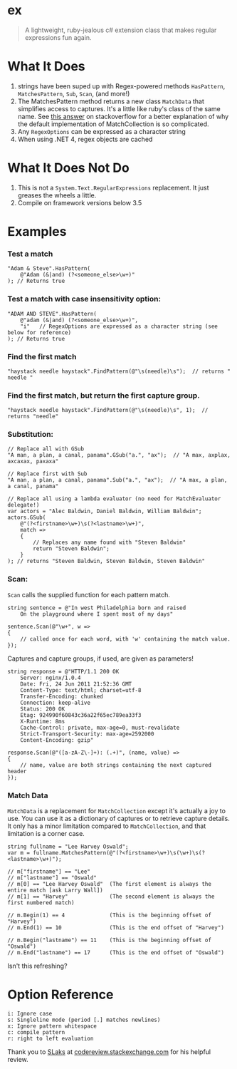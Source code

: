 # ex #

> A lightweight, ruby-jealous c# extension class that makes regular expressions fun again.

# What It Does #

1. strings have been suped up with Regex-powered methods `HasPattern`, `MatchesPattern`, `Sub`, `Scan`, (and more!)
2. The MatchesPattern method returns a new class `MatchData` that simplifies access to captures. It's a little like ruby's class of the same name. See [this answer][1] on stackoverflow for a better explanation of why the default implementation of MatchCollection is so complicated.
3. Any `RegexOptions` can be expressed as a character string
4. When using .NET 4, regex objects are cached

# What It Does Not Do #

1. This is not a `System.Text.RegularExpressions` replacement. It just greases the wheels a little.
2. Compile on framework versions below 3.5

# Examples #

### Test a match ###

    "Adam & Steve".HasPattern(
        @"Adam (&|and) (?<someone_else>\w+)"
    ); // Returns true

### Test a match with case insensitivity option: ###

    "ADAM AND STEVE".HasPattern(
        @"adam (&|and) (?<someone_else>\w+)",
        "i"   // RegexOptions are expressed as a character string (see below for reference)
    ); // Returns true

### Find the first match ###

    "haystack needle haystack".FindPattern(@"\s(needle)\s");  // returns " needle "

### Find the first match, but return the first capture group.

    "haystack needle haystack".FindPattern(@"\s(needle)\s", 1);  // returns "needle"

### Substitution: ###

    // Replace all with GSub
    "A man, a plan, a canal, panama".GSub("a.", "ax");  // "A max, axplax, axcaxax, paxaxa"

    // Replace first with Sub
    "A man, a plan, a canal, panama".Sub("a.", "ax");  // "A max, a plan, a canal, panama"

    // Replace all using a lambda evaluator (no need for MatchEvaluator delegate!)
    var actors = "Alec Baldwin, Daniel Baldwin, William Baldwin";
    actors.GSub(
        @"(?<firstname>\w+)\s(?<lastname>\w+)",
        match =>
        {
            // Replaces any name found with "Steven Baldwin"
            return "Steven Baldwin";
        }
    ); // returns "Steven Baldwin, Steven Baldwin, Steven Baldwin"

### Scan: ###

`Scan` calls the supplied function for each pattern match.

    string sentence = @"In west Philadelphia born and raised
        On the playground where I spent most of my days"

    sentence.Scan(@"\w+", w =>
    {
        // called once for each word, with 'w' containing the match value.
    });

Captures and capture groups, if used, are given as parameters!

    string response = @"HTTP/1.1 200 OK
        Server: nginx/1.0.4
        Date: Fri, 24 Jun 2011 21:52:36 GMT
        Content-Type: text/html; charset=utf-8
        Transfer-Encoding: chunked
        Connection: keep-alive
        Status: 200 OK
        Etag: 924990f60843c36a22f65ec789ea33f3
        X-Runtime: 8ms
        Cache-Control: private, max-age=0, must-revalidate
        Strict-Transport-Security: max-age=2592000
        Content-Encoding: gzip"
    
    response.Scan(@"([a-zA-Z\-]+): (.+)", (name, value) =>
    {
        // name, value are both strings containing the next captured header
    });

### Match Data ###

`MatchData` is a replacement for `MatchCollection` except it's actually a joy to use. You can use it as a dictionary of captures or to retrieve capture details. It only has a minor limitation compared to `MatchCollection`, and that limitation is a corner case.

    string fullname = "Lee Harvey Oswald";
    var m = fullname.MatchesPattern(@"(?<firstname>\w+)\s(\w+)\s(?<lastname>\w+)");

    // m["firstname"] == "Lee"
    // m["lastname"] == "Oswald"
    // m[0] == "Lee Harvey Oswald"  (The first element is always the entire match [ask Larry Wall])
    // m[1] == "Harvey"             (The second element is always the first numbered match)
    
    // m.Begin(1) == 4              (This is the beginning offset of "Harvey")
    // m.End(1) == 10               (This is the end offset of "Harvey")

    // m.Begin("lastname") == 11    (This is the beginning offset of "Oswald")
    // m.End("lastname") == 17      (This is the end offset of "Oswald")

Isn't this refreshing?

# Option Reference #

    i: Ignore case
    s: Singleline mode (period [.] matches newlines)
    x: Ignore pattern whitespace
    c: compile pattern
    r: right to left evaluation

Thank you to [SLaks][2] at [codereview.stackexchange.com][3] for his helpful review.

[1]: http://stackoverflow.com/questions/2250335/differences-among-net-capture-group-match/2251774#2251774
[2]: http://stackoverflow.com/users/34397/slaks
[3]: http://codereview.stackexchange.com
